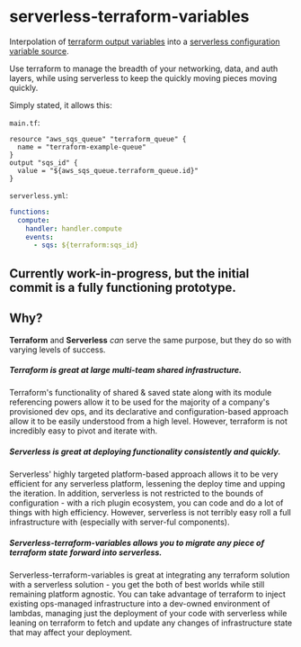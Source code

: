 # serverless-terraform-variables
Interpolation of [terraform output variables](https://www.terraform.io/intro/getting-started/outputs.html) into a [serverless configuration variable source](https://serverless.com/framework/docs/providers/aws/guide/variables#current-variable-sources).

Use terraform to manage the breadth of your networking, data, and auth layers, while using serverless to keep the quickly moving pieces moving quickly.


Simply stated, it allows this:

`main.tf`:
```hcl
resource "aws_sqs_queue" "terraform_queue" {
  name = "terraform-example-queue"
}
output "sqs_id" {
  value = "${aws_sqs_queue.terraform_queue.id}"
}
```

`serverless.yml`:
```yml
functions:
  compute:
    handler: handler.compute
    events:
      - sqs: ${terraform:sqs_id}
```


## Currently work-in-progress, but the initial commit is a fully functioning prototype.

## Why?

**Terraform** and **Serverless** *can* serve the same purpose, but they do so with varying levels of success.

##### **Terraform** _is great at large multi-team shared infrastructure._  

Terraform's functionality of shared & saved state along with its module referencing powers allow it to be used for the majority of a company's provisioned dev ops, and its declarative and configuration-based approach allow it to be easily understood from a high level.  However, terraform is not incredibly easy to pivot and iterate with.

##### **Serverless** _is great at deploying functionality consistently and quickly._

Serverless' highly targeted platform-based approach allows it to be very efficient for any serverless platform, lessening the deploy time and upping the iteration.  In addition, serverless is not restricted to the bounds of configuration - with a rich plugin ecosystem, you can code and do a lot of things with high efficiency.  However, serverless is not terribly easy roll a full infrastructure with (especially with server-ful components).

##### **Serverless-terraform-variables** _allows you to migrate any piece of terraform state forward into serverless._


Serverless-terraform-variables is great at integrating any terraform solution with a serverless solution - you get the both of best worlds while still remaining platform agnostic.  You can take advantage of terraform to inject existing ops-managed infrastructure into a dev-owned environment of lambdas, managing just the deployment of your code with serverless while leaning on terraform to fetch and update any changes of infrastructure state that may affect your deployment.
